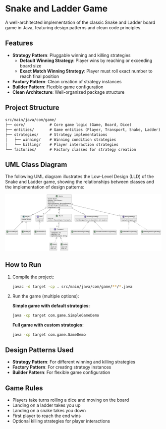 # Snake and Ladder Game

A well-architected implementation of the classic Snake and Ladder board game in Java, featuring design patterns and clean code principles.

## Features

- **Strategy Pattern**: Pluggable winning and killing strategies
  - **Default Winning Strategy**: Player wins by reaching or exceeding board size
  - **Exact Match Winning Strategy**: Player must roll exact number to reach final position
- **Factory Pattern**: Clean creation of strategy instances
- **Builder Pattern**: Flexible game configuration
- **Clean Architecture**: Well-organized package structure

## Project Structure

```
src/main/java/com/game/
├── core/           # Core game logic (Game, Board, Dice)
├── entities/       # Game entities (Player, Transport, Snake, Ladder)
├── strategies/     # Strategy implementations
│   ├── winning/    # Winning condition strategies
│   └── killing/    # Player interaction strategies
└── factories/      # Factory classes for strategy creation
```

## UML Class Diagram

The following UML diagram illustrates the Low-Level Design (LLD) of the Snake and Ladder game, showing the relationships between classes and the implementation of design patterns:

![UML Class Diagram](LLDDesign.png)

## How to Run

1. Compile the project:
   ```bash
   javac -d target -cp . src/main/java/com/game/**/*.java
   ```

2. Run the game (multiple options):
   
   **Simple game with default strategies:**
   ```bash
   java -cp target com.game.SimpleGameDemo
   ```
   
   **Full game with custom strategies:**
   ```bash
   java -cp target com.game.GameDemo
   ```

## Design Patterns Used

- **Strategy Pattern**: For different winning and killing strategies
- **Factory Pattern**: For creating strategy instances
- **Builder Pattern**: For flexible game configuration

## Game Rules

- Players take turns rolling a dice and moving on the board
- Landing on a ladder takes you up
- Landing on a snake takes you down
- First player to reach the end wins
- Optional killing strategies for player interactions